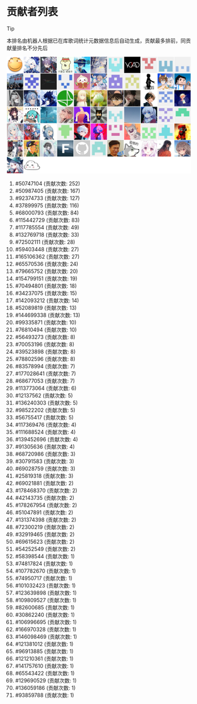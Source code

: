 # 贡献者列表

> [!TIP]
> 本排名由机器人根据已在库歌词统计元数据信息后自动生成，贡献最多排前，同贡献量排名不分先后

![贡献者头像画廊](./CONTRIBUTORS.svg)

1. #50747104 (贡献次数: 252)
2. #50987405 (贡献次数: 167)
3. #92374733 (贡献次数: 127)
4. #37899975 (贡献次数: 116)
5. #68000793 (贡献次数: 84)
6. #115442729 (贡献次数: 83)
7. #117785554 (贡献次数: 49)
8. #132769718 (贡献次数: 33)
9. #72502111 (贡献次数: 28)
10. #59403448 (贡献次数: 27)
11. #165106362 (贡献次数: 27)
12. #65570536 (贡献次数: 24)
13. #79665752 (贡献次数: 20)
14. #154799151 (贡献次数: 19)
15. #70494801 (贡献次数: 18)
16. #34237075 (贡献次数: 15)
17. #142093212 (贡献次数: 14)
18. #52089819 (贡献次数: 13)
19. #144699338 (贡献次数: 13)
20. #99335871 (贡献次数: 10)
21. #76810494 (贡献次数: 10)
22. #56493273 (贡献次数: 8)
23. #70053196 (贡献次数: 8)
24. #39523898 (贡献次数: 8)
25. #78802596 (贡献次数: 8)
26. #83578994 (贡献次数: 7)
27. #177028641 (贡献次数: 7)
28. #68677053 (贡献次数: 7)
29. #113773064 (贡献次数: 6)
30. #12137562 (贡献次数: 5)
31. #136240303 (贡献次数: 5)
32. #98522202 (贡献次数: 5)
33. #56755417 (贡献次数: 5)
34. #117369476 (贡献次数: 4)
35. #111688524 (贡献次数: 4)
36. #139452696 (贡献次数: 4)
37. #91305636 (贡献次数: 4)
38. #68720986 (贡献次数: 3)
39. #30791583 (贡献次数: 3)
40. #69028759 (贡献次数: 3)
41. #25819318 (贡献次数: 3)
42. #69021881 (贡献次数: 2)
43. #178468370 (贡献次数: 2)
44. #42143735 (贡献次数: 2)
45. #178267954 (贡献次数: 2)
46. #51047891 (贡献次数: 2)
47. #131374398 (贡献次数: 2)
48. #72300219 (贡献次数: 2)
49. #32919465 (贡献次数: 2)
50. #69615623 (贡献次数: 2)
51. #54252549 (贡献次数: 2)
52. #58398544 (贡献次数: 1)
53. #74817824 (贡献次数: 1)
54. #107782670 (贡献次数: 1)
55. #74950717 (贡献次数: 1)
56. #101032423 (贡献次数: 1)
57. #123639898 (贡献次数: 1)
58. #109809527 (贡献次数: 1)
59. #82600685 (贡献次数: 1)
60. #30862240 (贡献次数: 1)
61. #106996695 (贡献次数: 1)
62. #166970328 (贡献次数: 1)
63. #146098469 (贡献次数: 1)
64. #121381012 (贡献次数: 1)
65. #96913885 (贡献次数: 1)
66. #121210361 (贡献次数: 1)
67. #141757610 (贡献次数: 1)
68. #65543422 (贡献次数: 1)
69. #129690529 (贡献次数: 1)
70. #136059186 (贡献次数: 1)
71. #93859788 (贡献次数: 1)
